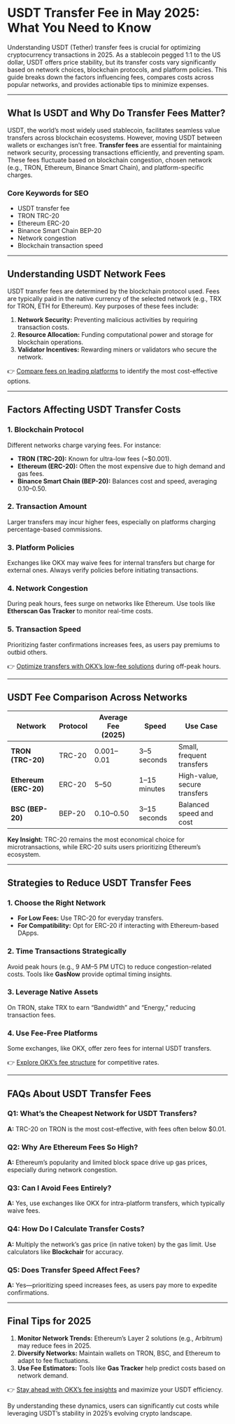 # USDT Transfer Fee in May 2025: What You Need to Know  

Understanding USDT (Tether) transfer fees is crucial for optimizing cryptocurrency transactions in 2025. As a stablecoin pegged 1:1 to the US dollar, USDT offers price stability, but its transfer costs vary significantly based on network choices, blockchain protocols, and platform policies. This guide breaks down the factors influencing fees, compares costs across popular networks, and provides actionable tips to minimize expenses.  

---

## What Is USDT and Why Do Transfer Fees Matter?  

USDT, the world’s most widely used stablecoin, facilitates seamless value transfers across blockchain ecosystems. However, moving USDT between wallets or exchanges isn’t free. **Transfer fees** are essential for maintaining network security, processing transactions efficiently, and preventing spam. These fees fluctuate based on blockchain congestion, chosen network (e.g., TRON, Ethereum, Binance Smart Chain), and platform-specific charges.  

### Core Keywords for SEO  
- USDT transfer fee  
- TRON TRC-20  
- Ethereum ERC-20  
- Binance Smart Chain BEP-20  
- Network congestion  
- Blockchain transaction speed  

---

## Understanding USDT Network Fees  

USDT transfer fees are determined by the blockchain protocol used. Fees are typically paid in the native currency of the selected network (e.g., TRX for TRON, ETH for Ethereum). Key purposes of these fees include:  

1. **Network Security:** Preventing malicious activities by requiring transaction costs.  
2. **Resource Allocation:** Funding computational power and storage for blockchain operations.  
3. **Validator Incentives:** Rewarding miners or validators who secure the network.  

👉 [Compare fees on leading platforms](https://bit.ly/okx-bonus) to identify the most cost-effective options.  

---

## Factors Affecting USDT Transfer Costs  

### 1. Blockchain Protocol  
Different networks charge varying fees. For instance:  
- **TRON (TRC-20):** Known for ultra-low fees (~$0.001).  
- **Ethereum (ERC-20):** Often the most expensive due to high demand and gas fees.  
- **Binance Smart Chain (BEP-20):** Balances cost and speed, averaging $0.10–$0.50.  

### 2. Transaction Amount  
Larger transfers may incur higher fees, especially on platforms charging percentage-based commissions.  

### 3. Platform Policies  
Exchanges like OKX may waive fees for internal transfers but charge for external ones. Always verify policies before initiating transactions.  

### 4. Network Congestion  
During peak hours, fees surge on networks like Ethereum. Use tools like **Etherscan Gas Tracker** to monitor real-time costs.  

### 5. Transaction Speed  
Prioritizing faster confirmations increases fees, as users pay premiums to outbid others.  

👉 [Optimize transfers with OKX’s low-fee solutions](https://bit.ly/okx-bonus) during off-peak hours.  

---

## USDT Fee Comparison Across Networks  

| **Network**       | **Protocol** | **Average Fee (2025)** | **Speed**     | **Use Case**               |  
|--------------------|--------------|------------------------|---------------|----------------------------|  
| **TRON (TRC-20)**  | TRC-20       | $0.001–$0.01          | 3–5 seconds   | Small, frequent transfers  |  
| **Ethereum (ERC-20)** | ERC-20     | $5–$50                 | 1–15 minutes  | High-value, secure transfers |  
| **BSC (BEP-20)**   | BEP-20       | $0.10–$0.50           | 3–15 seconds  | Balanced speed and cost    |  

**Key Insight:** TRC-20 remains the most economical choice for microtransactions, while ERC-20 suits users prioritizing Ethereum’s ecosystem.  

---

## Strategies to Reduce USDT Transfer Fees  

### 1. Choose the Right Network  
- **For Low Fees:** Use TRC-20 for everyday transfers.  
- **For Compatibility:** Opt for ERC-20 if interacting with Ethereum-based DApps.  

### 2. Time Transactions Strategically  
Avoid peak hours (e.g., 9 AM–5 PM UTC) to reduce congestion-related costs. Tools like **GasNow** provide optimal timing insights.  

### 3. Leverage Native Assets  
On TRON, stake TRX to earn “Bandwidth” and “Energy,” reducing transaction fees.  

### 4. Use Fee-Free Platforms  
Some exchanges, like OKX, offer zero fees for internal USDT transfers.  

👉 [Explore OKX’s fee structure](https://bit.ly/okx-bonus) for competitive rates.  

---

## FAQs About USDT Transfer Fees  

### Q1: What’s the Cheapest Network for USDT Transfers?  
**A:** TRC-20 on TRON is the most cost-effective, with fees often below $0.01.  

### Q2: Why Are Ethereum Fees So High?  
**A:** Ethereum’s popularity and limited block space drive up gas prices, especially during network congestion.  

### Q3: Can I Avoid Fees Entirely?  
**A:** Yes, use exchanges like OKX for intra-platform transfers, which typically waive fees.  

### Q4: How Do I Calculate Transfer Costs?  
**A:** Multiply the network’s gas price (in native token) by the gas limit. Use calculators like **Blockchair** for accuracy.  

### Q5: Does Transfer Speed Affect Fees?  
**A:** Yes—prioritizing speed increases fees, as users pay more to expedite confirmations.  

---

## Final Tips for 2025  

1. **Monitor Network Trends:** Ethereum’s Layer 2 solutions (e.g., Arbitrum) may reduce fees in 2025.  
2. **Diversify Networks:** Maintain wallets on TRON, BSC, and Ethereum to adapt to fee fluctuations.  
3. **Use Fee Estimators:** Tools like **Gas Tracker** help predict costs based on network demand.  

👉 [Stay ahead with OKX’s fee insights](https://bit.ly/okx-bonus) and maximize your USDT efficiency.  

By understanding these dynamics, users can significantly cut costs while leveraging USDT’s stability in 2025’s evolving crypto landscape.